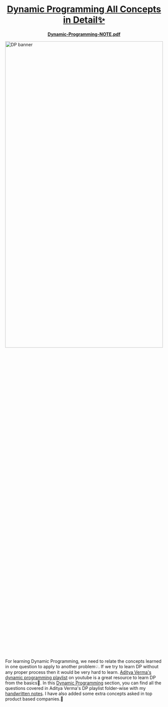 <div align="center">
<h1><a href="https://drive.google.com/file/d/1wuMmJn2ybYN7eOYDXfe3gkB7TnpdGU3p/view?usp=sharing">Dynamic Programming All Concepts in Detail✨</a></h1>
</div>

<p align="center">
<a href="https://drive.google.com/file/d/1wuMmJn2ybYN7eOYDXfe3gkB7TnpdGU3p/view?usp=sharing"><b>Dynamic-Programming-NOTE.pdf</b></a>
</p>

<a href="https://github.com/SamirPaulb/assets/blob/main/dsalgo/Dynamic-Programming-NOTE.pdf"><img width="100%" height="50%" alt="DP banner" src="https://raw.githubusercontent.com/SamirPaulb/assets/main/dynamic-programming.jpg"></a>

 

For learning Dynamic Programming, we need to relate the concepts learned in one question to apply to another problem💡. If we try to learn DP without any proper process then it would be very hard to learn. [Aditya Verma's](https://www.youtube.com/c/AdityaVermaTheProgrammingLord)  [dynamic programming playlist](https://youtube.com/playlist?list=PL_z_8CaSLPWekqhdCPmFohncHwz8TY2Go) on youtube is a great resource to learn DP from the basics🙌. 
In this [Dynamic Programming](https://github.com/SamirPaulb/DSAlgo/tree/main/02_Dynamic-Programming) section, you can find all the questions covered in Aditya Verma's DP playlist folder-wise with my [handwritten notes](https://scdn.web.app/Dynamic-Programming-NOTE.pdf). 
I have also added some extra concepts asked in top product based companies.🎯
